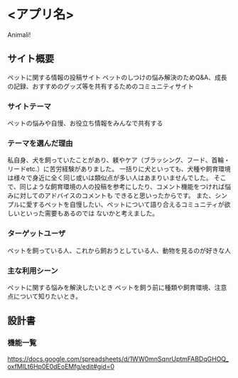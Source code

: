 # <アプリ名>
Animali!

## サイト概要
ペットに関する情報の投稿サイト
ペットのしつけの悩み解決のためQ&A、成長の記録、おすすめのグッズ等を共有するためのコミュニティサイト
### サイトテーマ
ペットの悩みや自慢、お役立ち情報をみんなで共有する

### テーマを選んだ理由
私自身、犬を飼っていたことがあり、躾やケア（ブラッシング、フード、首輪・リードetc.）に苦労経験がありました。
一括りに犬といっても、犬種や飼育環境は様々で身近に全く同じ或いは類似点が多い人はあまりいませんでした。
そこで、同じような飼育環境の人の投稿を参考にしたり、コメント機能をつければ悩みに対してのアドバイスのコメントも
できると思いったからです。
また、シンプルに愛するペットを自慢したい、ペットについて語り合えるコミュニティが欲しいといった需要もあるのでは
ないかと考えました。

### ターゲットユーザ
ペットを飼っている人、これから飼おうとしている人、動物を見るのが好きな人

### 主な利用シーン
ペットに関する悩みを解決したいとき
ペットを飼う前に種類や飼育環境、注意点について知りたいとき。

## 設計書

### 機能一覧
https://docs.google.com/spreadsheets/d/1WW0mnSqnrUptmFABDqGHOQ_oxfMILt6Hp0E0dEoEMfg/edit#gid=0
